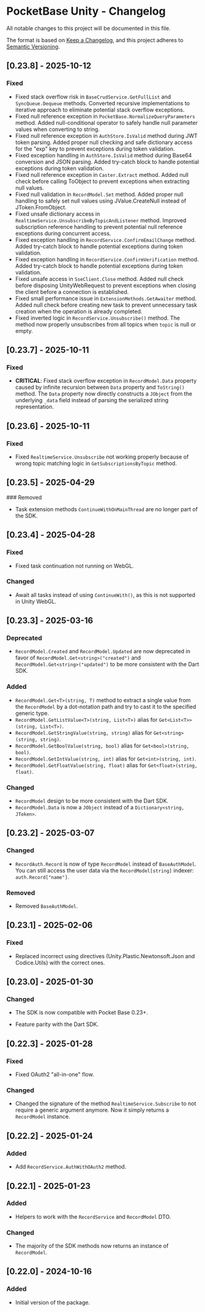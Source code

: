 # PocketBase Unity - Changelog

All notable changes to this project will be documented in this file.

The format is based on [Keep a Changelog](https://keepachangelog.com/en/1.0.0/),
and this project adheres to [Semantic Versioning](https://semver.org/spec/v2.0.0.html).

## [0.23.8] - 2025-10-12

### Fixed

- Fixed stack overflow risk in `BaseCrudService.GetFullList` and `SyncQueue.Dequeue` methods. Converted recursive implementations to iterative approach to eliminate potential stack overflow exceptions.
- Fixed null reference exception in `PocketBase.NormalizeQueryParameters` method. Added null-conditional operator to safely handle null parameter values when converting to string.
- Fixed null reference exception in `AuthStore.IsValid` method during JWT token parsing. Added proper null checking and safe dictionary access for the "exp" key to prevent exceptions during token validation.
- Fixed exception handling in `AuthStore.IsValid` method during Base64 conversion and JSON parsing. Added try-catch block to handle potential exceptions during token validation.
- Fixed null reference exception in `Caster.Extract` method. Added null check before calling ToObject to prevent exceptions when extracting null values.
- Fixed null validation in `RecordModel.Set` method. Added proper null handling to safely set null values using JValue.CreateNull instead of JToken.FromObject.
- Fixed unsafe dictionary access in `RealtimeService.UnsubscribeByTopicAndListener` method. Improved subscription reference handling to prevent potential null reference exceptions during concurrent access.
- Fixed exception handling in `RecordService.ConfirmEmailChange` method. Added try-catch block to handle potential exceptions during token validation.
- Fixed exception handling in `RecordService.ConfirmVerification` method. Added try-catch block to handle potential exceptions during token validation.
- Fixed unsafe access in `SseClient.Close` method. Added null check before disposing UnityWebRequest to prevent exceptions when closing the client before a connection is established.
- Fixed small performance issue in `ExtensionMethods.GetAwaiter` method. Added null check before creating new task to prevent unnecessary task creation when the operation is already completed.
- Fixed inverted logic in `RecordService.Unsubscribe()` method. The method now properly unsubscribes from all topics when `topic` is null or empty.

## [0.23.7] - 2025-10-11

### Fixed

- **CRITICAL**: Fixed stack overflow exception in `RecordModel.Data` property caused by infinite recursion between `Data` property and `ToString()` method. The `Data` property now directly constructs a `JObject` from the underlying `_data` field instead of parsing the serialized string representation.

## [0.23.6] - 2025-10-11

### Fixed

- Fixed `RealtimeService.Unsubscribe` not working properly because of wrong topic matching logic in `GetSubscriptionsByTopic` method.

## [0.23.5] - 2025-04-29

### Removed

- Task extension methods `ContinueWithOnMainThread` are no longer part of the SDK.

## [0.23.4] - 2025-04-28

### Fixed

- Fixed task continuation not running on WebGL.

### Changed

- Await all tasks instead of using `ContinueWith()`, as this is not supported in Unity WebGL.

## [0.23.3] - 2025-03-16

### Deprecated

- `RecordModel.Created` and `RecordModel.Updated` are now deprecated in favor of `RecordModel.Get<string>("created")` and `RecordModel.Get<string>("updated")` to be more consistent with the Dart SDK.

### Added

- `RecordModel.Get<T>(string, T)` method to extract a single value from the `RecordModel` by a dot-notation path and try to cast it to the specified generic type.
- `RecordModel.GetListValue<T>(string, List<T>)` alias for `Get<List<T>>(string, List<T>)`.
- `RecordModel.GetStringValue(string, string)` alias for `Get<string>(string, string)`.
- `RecordModel.GetBoolValue(string, bool)` alias for `Get<bool>(string, bool)`.
- `RecordModel.GetIntValue(string, int)` alias for `Get<int>(string, int)`.
- `RecordModel.GetFloatValue(string, float)` alias for `Get<float>(string, float)`.

### Changed

- `RecordModel` design to be more consistent with the Dart SDK.
- `RecordModel.Data` is now a `JObject` instead of a `Dictionary<string, JToken>`.

## [0.23.2] - 2025-03-07

### Changed

- `RecordAuth.Record` is now of type `RecordModel` instead of `BaseAuthModel`. You can still access the user data via the `RecordModel[string]` indexer: `auth.Record["name"]`.

### Removed

- Removed `BaseAuthModel`.

## [0.23.1] - 2025-02-06

### Fixed

- Replaced incorrect using directives (Unity.Plastic.Newtonsoft.Json and Codice.Utils) with the correct ones.

## [0.23.0] - 2025-01-30

### Changed

- The SDK is now compatible with Pocket Base 0.23+.

- Feature parity with the Dart SDK.

## [0.22.3] - 2025-01-28

### Fixed

- Fixed OAuth2 "all-in-one" flow.

### Changed

- Changed the signature of the method `RealtimeService.Subscribe` to not require a generic argument anymore. Now it simply returns a `RecordModel` instance.

## [0.22.2] - 2025-01-24

### Added

- Add `RecordService.AuthWithOAuth2` method.

## [0.22.1] - 2025-01-23

### Added

- Helpers to work with the `RecordService` and `RecordModel` DTO.

### Changed

- The majority of the SDK methods now returns an instance of `RecordModel`.  

## [0.22.0] - 2024-10-16

### Added

- Initial version of the package.